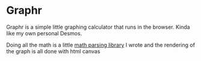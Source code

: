 # Graphr

Graphr is a simple little graphing calculator that runs in the browser. Kinda like my own personal Desmos.

Doing all the math is a little [math parsing library](https://github.com/EvanChisholm1/math-parser) I wrote and the rendering of the graph is all done with html canvas
